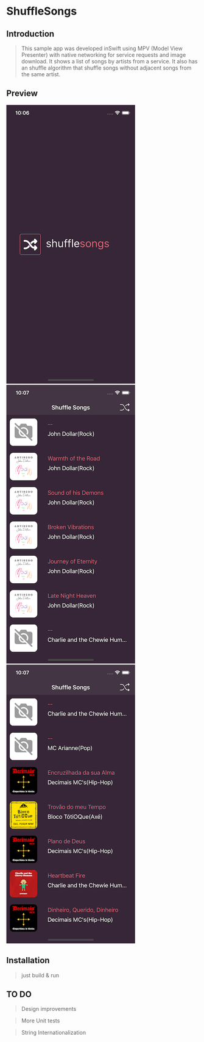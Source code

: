# ShuffleSongs

## Introduction

>  This sample app was developed inSwift using MPV (Model View Presenter) with native networking for service requests and image download. It shows a list of songs by artists from a service. It also has an shuffle algorithm that shuffle songs without adjacent songs from the same artist.

## Preview
![](/Media/SS-1.png)
![](/Media/SS-2.png)
![](/Media/SS-3.png)

## Installation

> just build & run

## TO DO
>  Design improvements

>  More Unit tests

>  String Internationalization
